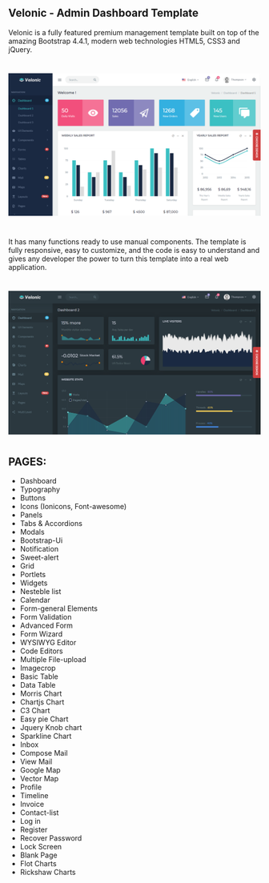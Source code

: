 ## Velonic - Admin Dashboard Template

Velonic is a fully featured premium management template built on top of the amazing Bootstrap 4.4.1,
modern web technologies HTML5, CSS3 and jQuery.
#
![velonic admin light](https://github.com/hoangphidev/velonic-themes/blob/master/velonicadmin.png)
#
It has many functions ready to use manual components. The template is fully responsive, easy to customize,
and the code is easy to understand and gives any developer the power to turn this template into a real web application.
#
![velonic admin light](https://github.com/hoangphidev/velonic-themes/blob/master/velonicdarkadmin.png)
#

## PAGES:
- Dashboard
- Typography
- Buttons
- Icons (Ionicons, Font-awesome)
- Panels
- Tabs & Accordions
- Modals
- Bootstrap-Ui
- Notification
- Sweet-alert
- Grid
- Portlets
- Widgets
- Nesteble list
- Calendar
- Form-general Elements
- Form Validation
- Advanced Form
- Form Wizard
- WYSIWYG Editor
- Code Editors
- Multiple File-upload
- Imagecrop
- Basic Table
- Data Table
- Morris Chart
- Chartjs Chart
- C3 Chart
- Easy pie Chart
- Jquery Knob chart
- Sparkline Chart
- Inbox
- Compose Mail
- View Mail
- Google Map
- Vector Map
- Profile
- Timeline
- Invoice
- Contact-list
- Log in
- Register
- Recover Password
- Lock Screen
- Blank Page
- Flot Charts
- Rickshaw Charts
